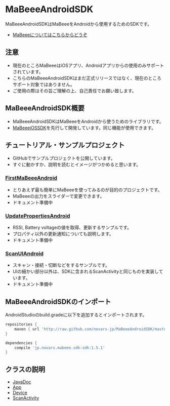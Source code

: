# MaBeeeAndroidSDK

MaBeeeAndroidSDKはMaBeeeをAndroidから使用するためのSDKです。

- [MaBeeeについてはこちらからどうぞ](http://mabeee.mobi/)

## 注意

- 現在のところMaBeeeはiOSアプリ、Androidアプリからの使用のみサポートされています。
- こちらのMaBeeeAndroidSDKはまだ正式リリースではなく、現在のところサポート対象ではありません。
- ご使用の際はその旨ご理解の上、自己責任でお願い致します。

## MaBeeeAndroidSDK概要

- MaBeeeAndroidSDKはMaBeeeをAndroidから使うためのライブラリです。
- [MaBeeeiOSSDK](https://github.com/novars-jp/MaBeeeiOSSDK)を先行して開発しています。同じ機能が使用できます。

## チュートリアル・サンプルプロジェクト

- GitHubでサンプルプロジェクトを公開しています。
- すぐに動かすか、説明を読むとイメージがつかめると思います。

### [FirstMaBeeeAndroid](https://github.com/novars-jp/FirstMaBeeeAndroid)

- とりあえず最も簡単にMaBeeeを使ってみるのが目的のプロジェクトです。
- MaBeeeの出力をスライダーで変更できます。
- ドキュメント準備中

### [UpdatePropertiesAndroid](https://github.com/novars-jp/UpdatePropertiesAndroid)

- RSSI, Battery voltageの値を取得、更新するサンプルです。
- プロパティ以外の更新通知についても説明します。
- ドキュメント準備中

### [ScanUIAndroid](https://github.com/novars-jp/ScanUIAndroid)

- スキャン・接続・切断などをするサンプルです。
- UIの細かい部分以外は、SDKに含まれるScanActivityと同じものを実装しています。
- ドキュメント準備中

## MaBeeeAndroidSDKのインポート

AndroidStudioのbuild.gradeに以下を追加するとインポートされます。

```gradle
repositories {
    maven { url 'http://raw.github.com/novars-jp/MaBeeeAndroidSDK/master/repository/' }
}
```

```gradle
dependencies {
    compile 'jp.novars.mabeee.sdk:sdk:1.5.1'
}
```

## クラスの説明

- [JavaDoc](http://developer.novars.jp/mabeee/android/javadoc/)
- [App](http://developer.novars.jp/mabeee/android/javadoc/jp/novars/mabeee/sdk/App.html)
- [Device](http://developer.novars.jp/mabeee/android/javadoc/jp/novars/mabeee/sdk/Device.html)
- [ScanActivity](http://developer.novars.jp/mabeee/android/javadoc/jp/novars/mabeee/sdk/ui/ScanActivity.html)
